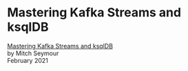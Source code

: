 # Mastering Kafka Streams and ksqlDB

[Mastering Kafka Streams and ksqlDB](https://learning.oreilly.com/library/view/mastering-kafka-streams/9781492062486/)   
by Mitch Seymour  
February 2021

